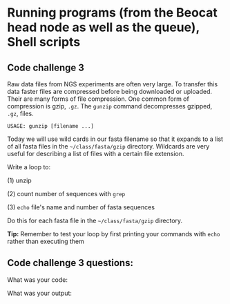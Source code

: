 Running programs (from the Beocat head node as well as the queue), Shell scripts
================================================================================

## Code challenge 3

Raw data files from NGS experiments are often very large. To transfer this data faster files are compressed before being downloaded or uploaded. Their are many forms of file compression. One common form of compression is gzip, `.gz`. The `gunzip` command decompresses gzipped, `.gz`, files.

    USAGE: gunzip [filename ...]

Today we will use wild cards in our fasta filename so that it expands to a list of all fasta files in the `~/class/fasta/gzip` directory. Wildcards are very useful for describing a list of files with a certain file extension. 
 
Write a loop to:

(1) unzip 

(2) count number of sequences with `grep`

(3) `echo` file's name and number of fasta sequences

Do this for each fasta file in the `~/class/fasta/gzip` directory.

**Tip:** Remember to test your loop by first printing your commands with `echo` rather than executing them
 
## Code challenge 3 questions:

What was your code:

What was your output:
 

